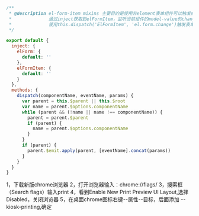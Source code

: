 ```js
/**
 * @description el-form-item mixins 主要目的是使用非element表单组件可以触发el-form-item的校验或者清除校验
 *              通过inject获取到elFormItem，监听当前组件的model-value的change事件，
 *              使用this.dispatch('ElFormItem', 'el.form.change')触发表单中rules的change事件
 */

export default {
  inject: {
    elForm: {
      default: ''
    },
    elFormItem: {
      default: ''
    }
  },
  methods: {
    dispatch(componentName, eventName, params) {
      var parent = this.$parent || this.$root
      var name = parent.$options.componentName
      while (parent && (!name || name !== componentName)) {
        parent = parent.$parent
        if (parent) {
          name = parent.$options.componentName
        }
      }
      if (parent) {
        parent.$emit.apply(parent, [eventName].concat(params))
      }
    }
  }
}

```

  1，下载新版chrome浏览器
  2，打开浏览器输入：chrome://flags/
  3，搜索框（Search flags）输入print
  4，看到Enable New Print Preview UI Layout,选择Disabled，关闭浏览器
  5，在桌面chrome图标右键--属性--目标，后面添加 --kiosk-printing,确定
